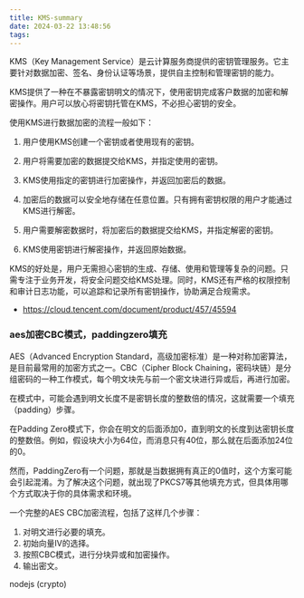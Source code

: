 ```yaml
---
title: KMS-summary
date: 2024-03-22 13:48:56
tags:
---
```

KMS（Key Management Service）是云计算服务商提供的密钥管理服务。它主要针对数据加密、签名、身份认证等场景，提供自主控制和管理密钥的能力。

KMS提供了一种在不暴露密钥明文的情况下，使用密钥完成客户数据的加密和解密操作。用户可以放心将密钥托管在KMS，不必担心密钥的安全。

使用KMS进行数据加密的流程一般如下：

1. 用户使用KMS创建一个密钥或者使用现有的密钥。

2. 用户将需要加密的数据提交给KMS，并指定使用的密钥。

3. KMS使用指定的密钥进行加密操作，并返回加密后的数据。

4. 加密后的数据可以安全地存储在任意位置。只有拥有密钥权限的用户才能通过KMS进行解密。

5. 用户需要解密数据时，将加密后的数据提交给KMS，并指定解密的密钥。

6. KMS使用密钥进行解密操作，并返回原始数据。

KMS的好处是，用户无需担心密钥的生成、存储、使用和管理等复杂的问题。只需专注于业务开发，将安全问题交给KMS处理。同时，KMS还有严格的权限控制和审计日志功能，可以追踪和记录所有密钥操作，协助满足合规需求。

- https://cloud.tencent.com/document/product/457/45594


### aes加密CBC模式，paddingzero填充
AES（Advanced Encryption Standard，高级加密标准）是一种对称加密算法，是目前最常用的加密方式之一。CBC（Cipher Block Chaining，密码块链）是分组密码的一种工作模式，每个明文块先与前一个密文块进行异或后，再进行加密。

在模式中，可能会遇到明文长度不是密钥长度的整数倍的情况，这就需要一个填充（padding）步骤。

在Padding Zero模式下，你会在明文的后面添加0，直到明文的长度到达密钥长度的整数倍。例如，假设块大小为64位，而消息只有40位，那么就在后面添加24位的0。

然而，PaddingZero有一个问题，那就是当数据拥有真正的0值时，这个方案可能会引起混淆。为了解决这个问题，就出现了PKCS7等其他填充方式，但具体用哪个方式取决于你的具体需求和环境。

一个完整的AES CBC加密流程，包括了这样几个步骤：
1. 对明文进行必要的填充。
2. 初始向量IV的选择。
3. 按照CBC模式，进行分块异或和加密操作。
4. 输出密文。

nodejs (crypto)
